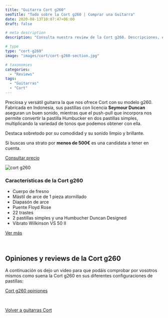 ```yaml
---
title: "Guitarra Cort g260"
seoTitle: "Todo sobre la Cort g260 | Comprar una Guitarra"
date: 2020-08-13T10:07:47+06:00
draft: false

# meta description
description: "Consulta nuestra review de la Cort g260. Descripciones, especificaciones y opiniones de los modelos más exitosos de Cort"

# type
type: "cort-g260"
image: "images/cort/cort-g260-section.jpg"

# taxonomies
categories: 
  - "Reviews"
tags:
  - "Guitarras"
  - "Cort"
---
```


Preciosa y versátil guitarra la que nos ofrece Cort con su modelo g260. Fabricada en Indonesia, sus pastillas con licencia **Seymour Duncan** aseguran un buen sonido, mientras que el push-pull 
que incorpora nos permite convertir la pastilla Humbucker en dos pastillas simples, multiplicando la variedad de tonos que podemos obtener con ella.

Destaca sobretodo por su comodidad y su sonido limpio y brillante.

Si buscas una strato por **menos de 500€** es una candidata a tener en cuenta.

<div>
	<a href="https://www.thomann.de/es/cort_g260_black_egitarre.htm" class="btn btn-outline-primary" rel="nofollow noopener noreferrer" target="_blank">Consultar precio</a>
</div>


![cort g260](../../images/cort/cort-g260.png)

### Características de la Cort g260

* Cuerpo de fresno
* Mástil de arce de 1 pieza atornillado
* Diapasón de arce
* Puente Floyd Rose
* 22 trastes
* 2 pastillas simples y una Humbucher Duncan Designed
* Vibrato Wilkinson VS 50 II

<div>
	<a href="https://www.thomann.de/es/cort_g260_black_egitarre.htm" class="btn btn-outline-primary" rel="nofollow noopener noreferrer" target="_blank">Ver más</a>
</div>

&nbsp;

## Opiniones y reviews de la Cort g260

A continuación os dejo un video para que podáis comprobar por vosotros mismos como suena la Cort g260 en sus diferentes configuraciones
de pastillas:

<a href="https://www.youtu.be/qVkiemGHAbA" class="lazy-youtube-embed">Cort g260 opiniones</a>

&nbsp;

<a href="/guitarras-cort/" class="btn btn-outline-primary">Volver a guitarras Cort</a>